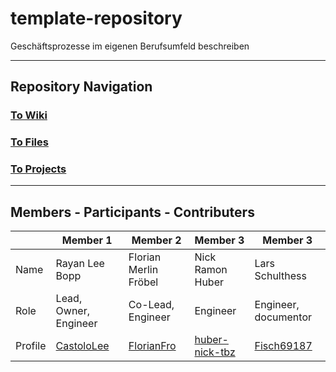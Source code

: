 # template-repository
Geschäftsprozesse im eigenen Berufsumfeld beschreiben

---

## Repository Navigation

### [To Wiki](https://github.com/Campus-Castolo/M254/wiki)

### [To Files]()

### [To Projects](https://github.com/orgs/Campus-Castolo/projects/2)

---

## Members - Participants - Contributers

|         | Member 1                                    | Member 2                                                               | Member 3                                                                       | Member 3                                                               |
|---------|---------------------------------------------|------------------------------------------------------------------------|--------------------------------------------------------------------------------|------------------------------------------------------------------------|
| Name    | Rayan Lee Bopp                              | Florian Merlin Fröbel                                                  | Nick Ramon Huber                                                               | Lars Schulthess                                                        |
| Role    | Lead, Owner, Engineer                       | Co-Lead, Engineer                                                      | Engineer                                                                       | Engineer, documentor                                                   |
| Profile | [CastoloLee](https://github.com/CastoloLee) | [FlorianFro](https://github.com/orgs/Campus-Castolo/people/Florianfro) | [huber-nick-tbz](https://github.com/orgs/Campus-Castolo/people/huber-nick-tbz) | [Fisch69187](https://github.com/orgs/Campus-Castolo/people/Fisch69187) |

            
